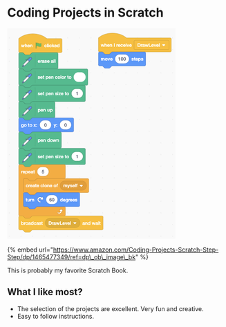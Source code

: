 # Coding Projects in Scratch

![](../.gitbook/assets/image%20%288%29.png)

{% embed url="https://www.amazon.com/Coding-Projects-Scratch-Step-Step/dp/1465477349/ref=dp\_ob\_image\_bk" %}



This is probably my favorite Scratch Book.  

## What I like most?

* The selection of the projects are excellent. Very fun and creative.
* Easy to follow instructions.





